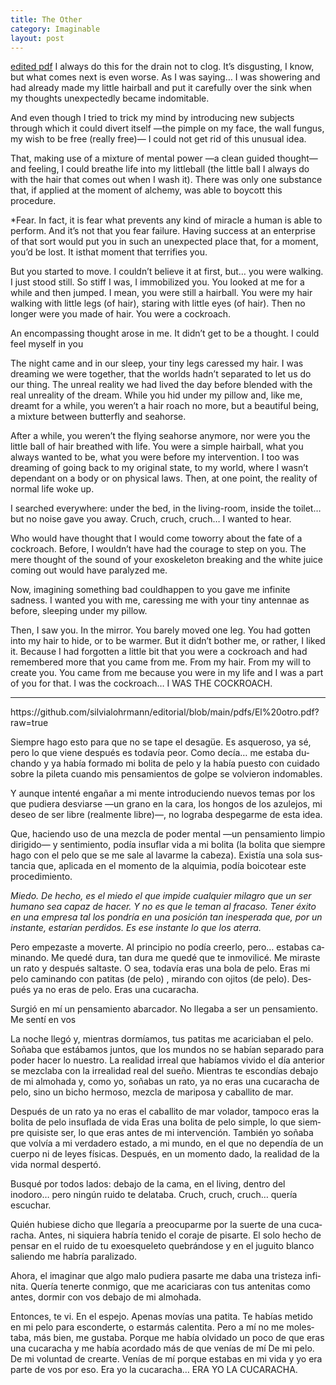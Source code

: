 ```yaml
---
title: The Other
category: Imaginable
layout: post
---
```


<a href="https://github.com/silvialohrmann/editorial/blob/main/pdfs/The%20Other.pdf">edited pdf</a>
<span class="first-sentence">I always</span> do this for the drain not to clog. It’s disgusting, I know, but what comes next is even worse.  As I was saying… I was showering and had already made my little hairball and put it carefully over the sink when my thoughts unexpectedly became indomitable.

And even though I tried to trick my mind by introducing new subjects through which it could divert itself —the pimple on my face, the wall fungus, my wish to be free (really free)— I could not get rid of this unusual idea.

That, making use of a mixture of mental power —a clean guided thought— and feeling, I could breathe life into my littleball (the little ball  I always do with the hair that comes out when I wash it). There was only one substance that, if applied at the moment of alchemy, was able to boycott this procedure.

*Fear. In fact, it is fear what prevents any kind of miracle a human is able to perform. And it’s not that you fear failure. Having success at an enterprise of that sort would put you in such an unexpected place that, for a moment, you’d be lost. It isthat moment that terrifies you.

But you started to move. I couldn’t believe it at first, but… you were walking. I just stood still. So stiff I was,  I immobilized you. You looked at me for a while and then jumped. I mean, you were still a hairball. You were my hair walking with little legs (of hair), staring with little eyes (of hair). Then no longer were you made of hair. You were a cockroach.

An encompassing thought arose in me. It didn’t get to be a thought. I could feel myself in you

The night came and in our sleep, your tiny legs caressed my hair. I was dreaming we were together, that the worlds hadn’t separated to let us do our thing. The unreal reality we had lived the day before blended with the real unreality of the dream. While you hid under my pillow and, like me, dreamt for a while, you weren’t a hair roach no more, but a beautiful being, a mixture between butterfly and seahorse.

After a while, you weren’t the flying seahorse anymore, nor were you the little ball of hair breathed with life. You were a simple hairball, what you always wanted to be, what you were before my intervention. I too was dreaming of going back to my original state, to my world, where I wasn’t dependant on a body or on physical laws. Then, at one point, the reality of normal life woke up.

I searched everywhere: under the bed, in the living-room, inside the toilet… but no noise gave you away. Cruch, cruch, cruch… I wanted to hear.

Who would have thought that I would come toworry about the fate of a cockroach. Before, I wouldn’t have had the courage to step on you. The mere thought of the sound of your exoskeleton breaking and the white juice coming out would have paralyzed me.

Now, imagining something bad couldhappen to you gave me infinite sadness. I wanted you with me, caressing me with your tiny antennae as before, sleeping under my pillow.

Then, I saw you. In the mirror. You barely moved  one leg. You had gotten into my hair to hide, or to be warmer. But it didn’t bother me, or rather, I liked it. Because I had forgotten a little bit that you were a cockroach and had remembered more that you came from me. From my hair. From my will to create you. You came from me because you were in my life and I was a part of you for that. I was  the cockroach… I WAS  THE COCKROACH. 

<hr class="column">
<div lang="es" class="spanish">
  https://github.com/silvialohrmann/editorial/blob/main/pdfs/El%20otro.pdf?raw=true
<p><span class="first-sentence">Siempre</span> hago esto para que no se tape el desagüe. Es asqueroso, ya sé, pero lo que  viene después es todavía peor. Como decía… me estaba duchando y ya había formado mi bolita de pelo y la había  puesto con cuidado sobre la pileta cuando mis pensamientos de golpe se volvieron  indomables.</p>

<p>Y aunque intenté engañar a mi mente introduciendo nuevos temas por los que pudiera desviarse —un grano en la cara, los hongos de los azulejos, mi deseo de ser libre (realmente libre)—, no lograba despegarme de esta idea.</p>

<p>Que, haciendo uso de una mezcla de poder mental —un pensamiento limpio dirigido— y sentimiento, podía insuflar vida a mi bolita (la bolita que siempre hago con el pelo que se me sale al lavarme la cabeza). Existía una sola sustancia que, aplicada en el momento de la alquimia, podía boicotear este procedimiento.</p>

<p><em>Miedo. De hecho, es el miedo el que impide cualquier milagro que un ser humano sea capaz de hacer. Y no es que le teman al fracaso. Tener éxito en una empresa tal los pondría en una posición tan inesperada que, por un instante, estarían perdidos. Es ese instante lo que los aterra.</em></p>

<p>Pero empezaste a moverte. Al principio no podía creerlo, pero… estabas caminando. Me quedé dura, tan dura me quedé que te inmovilicé. Me miraste un rato y después saltaste. O sea, todavía eras una bola de pelo. Eras mi pelo caminando con patitas (de pelo) , mirando con ojitos (de pelo). Después ya no eras de pelo. Eras una cucaracha.</p>

<p>Surgió en mí un pensamiento abarcador. No llegaba a ser un pensamiento. Me sentí en vos</p>

<p>La noche llegó y, mientras dormíamos, tus patitas me acariciaban el pelo. Soñaba que estábamos juntos, que los mundos no se habían separado para poder hacer lo nuestro. La realidad irreal que habíamos vivido el día anterior se mezclaba con la irrealidad real del sueño. Mientras te escondías debajo de mi almohada y, como yo, soñabas un rato, ya no eras una cucaracha de pelo, sino un bicho hermoso, mezcla de mariposa y caballito de mar.</p>

<p>Después de un rato ya no eras el caballito de mar volador, tampoco eras la bolita de pelo insuflada de vida Eras una bolita de pelo simple, lo que siempre quisiste ser, lo que eras antes de mi intervención. También yo soñaba que volvía a mi verdadero estado, a mi mundo, en el que no dependía de un cuerpo ni de leyes físicas. Después, en un momento dado, la realidad de la vida normal despertó.</p>

<p>Busqué por todos lados: debajo de la cama, en el living, dentro del inodoro… pero ningún ruido te delataba. Cruch, cruch, cruch… quería escuchar.</p>

<p>Quién hubiese dicho que llegaría a preocuparme por la suerte de una cucaracha. Antes,  ni siquiera habría tenido el coraje de pisarte. El solo hecho de pensar en el ruido de tu exoesqueleto quebrándose y en el juguito blanco saliendo me habría paralizado.</p>

<p>Ahora, el imaginar que algo malo pudiera pasarte me daba una tristeza infinita. Quería tenerte conmigo, que me acariciaras con tus antenitas como antes, dormir con vos debajo de mi almohada.</p>

<p>Entonces, te vi. En el espejo. Apenas movías una patita. Te habías metido en mi pelo para esconderte, o estarmás calentita. Pero a mí no me molestaba, más bien, me gustaba. Porque me había olvidado un poco de que eras una cucaracha y me había acordado más de que venías de mí De mi pelo. De mi voluntad de crearte. Venías de mí porque estabas en mi vida y yo era parte de vos por eso. Era yo la cucaracha… ERA YO LA CUCARACHA.</p>

